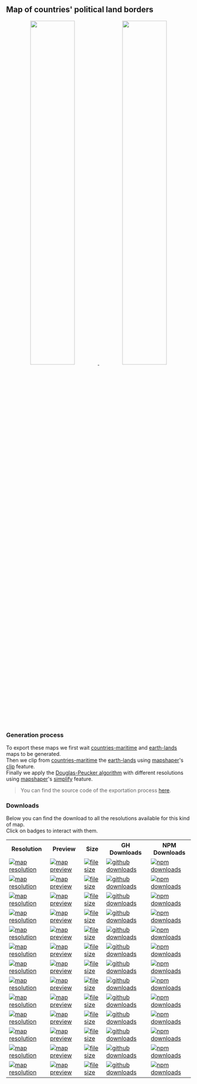 <a name="countries-land"></a>
## Map of countries' political land borders
<p align="center">
  <a alt="see countries-land on mapshaper" href="http://mapshaper.org/?files=https://cdn.rawgit.com/simonepri/geo-maps/master/previews/countries-land.geo.json">
    <img src="https://raw.githubusercontent.com/simonepri/geo-maps/master/media/geo-maps-countries-land-shape.png" width ="49%"/>
  </a>
  <a alt="see countries-land on geojson.io" href="http://geojson.io/#data=data:text/x-url,https://cdn.rawgit.com/simonepri/geo-maps/master/previews/countries-land.geo.json">
    <img src="https://raw.githubusercontent.com/simonepri/geo-maps/master/media/geo-maps-countries-land-hover.png" width ="49%"/>
  </a>
</p>

### Generation process
To export these maps we first wait [countries-maritime](./countries-maritime.md) and [earth-lands](./earth-lands.md) maps to be generated.  
Then we clip from [countries-maritime](./countries-maritime.md) the [earth-lands](./earth-lands.md) using [mapshaper](https://github.com/mbloch/mapshaper)'s [clip](https://github.com/mbloch/mapshaper/wiki/Command-Reference#-clip) feature.  
Finally we apply the [Douglas-Peucker algorithm](https://en.wikipedia.org/wiki/Ramer%E2%80%93Douglas%E2%80%93Peucker_algorithm#Algorithm) with different resolutions using [mapshaper](https://github.com/mbloch/mapshaper)'s [simplify](https://github.com/mbloch/mapshaper/wiki/Command-Reference#-simplify) feature.

> You can find the source code of the exportation process [here](gulp/maps/countries-land.js).

### Downloads
Below you can find the download to all the resolutions available for this kind of map.  
Click on badges to interact with them.

<table>
  <tr>
    <th>Resolution</th>
    <th>Preview</th>
    <th>Size</th>
    <th>GH Downloads</th>
    <th>NPM Downloads</th>
  </tr>

  <tr>
    <td>
      <a href="#countries-land">
        <img src="https://img.shields.io/badge/resolution-1m-f1c40f.svg" alt="map resolution"/>
      </a>
    </td>
    <td>
      <a href="http://mapshaper.org/?files=https://unpkg.com/@geo-maps/countries-land-1m/map.geo.json">
        <img src="https://img.shields.io/badge/preview-mapshaper-1abc9c.svg" alt="map preview"/>
      </a>
    </td>
    <td>
      <a href="#countries-land">
        <img src="http://img.badgesize.io/https://unpkg.com/@geo-maps/countries-land-1m/map.geo.json" alt="file size"/>
      </a>
    </td>
    <td>
      <a href="https://github.com/simonepri/geo-maps/releases/download/v0.6.0/countries-land-1m.geo.json">
        <img src="https://img.shields.io/github/downloads/simonepri/geo-maps/latest/countries-land-1m.geo.json.svg" alt="github downloads"/>
      </a>
    </td>
    <td>
      <a href="https://www.npmjs.com/package/@geo-maps/countries-land-1m">
        <img src="https://img.shields.io/npm/dm/@geo-maps/countries-land-1m.svg" alt="npm downloads"/>
      </a>
    </td>
  </tr>

  <tr>
    <td>
      <a href="#countries-land">
        <img src="https://img.shields.io/badge/resolution-2m5-f1c40f.svg" alt="map resolution"/>
      </a>
    </td>
    <td>
      <a href="http://mapshaper.org/?files=https://unpkg.com/@geo-maps/countries-land-2m5/map.geo.json">
        <img src="https://img.shields.io/badge/preview-mapshaper-1abc9c.svg" alt="map preview"/>
      </a>
    </td>
    <td>
      <a href="#countries-land">
        <img src="http://img.badgesize.io/https://unpkg.com/@geo-maps/countries-land-2m5/map.geo.json" alt="file size"/>
      </a>
    </td>
    <td>
      <a href="https://github.com/simonepri/geo-maps/releases/download/v0.6.0/countries-land-2m5.geo.json">
        <img src="https://img.shields.io/github/downloads/simonepri/geo-maps/latest/countries-land-2m5.geo.json.svg" alt="github downloads"/>
      </a>
    </td>
    <td>
      <a href="https://www.npmjs.com/package/@geo-maps/countries-land-2m5">
        <img src="https://img.shields.io/npm/dm/@geo-maps/countries-land-2m5.svg" alt="npm downloads"/>
      </a>
    </td>
  </tr>

  <tr>
    <td>
      <a href="#countries-land">
        <img src="https://img.shields.io/badge/resolution-5m-f1c40f.svg" alt="map resolution"/>
      </a>
    </td>
    <td>
      <a href="http://mapshaper.org/?files=https://unpkg.com/@geo-maps/countries-land-5m/map.geo.json">
        <img src="https://img.shields.io/badge/preview-mapshaper-1abc9c.svg" alt="map preview"/>
      </a>
    </td>
    <td>
      <a href="#countries-land">
        <img src="http://img.badgesize.io/https://unpkg.com/@geo-maps/countries-land-5m/map.geo.json" alt="file size"/>
      </a>
    </td>
    <td>
      <a href="https://github.com/simonepri/geo-maps/releases/download/v0.6.0/countries-land-5m.geo.json">
        <img src="https://img.shields.io/github/downloads/simonepri/geo-maps/latest/countries-land-5m.geo.json.svg" alt="github downloads"/>
      </a>
    </td>
    <td>
      <a href="https://www.npmjs.com/package/@geo-maps/countries-land-5m">
        <img src="https://img.shields.io/npm/dm/@geo-maps/countries-land-5m.svg" alt="npm downloads"/>
      </a>
    </td>
  </tr>

  <tr>
    <td>
      <a href="#countries-land">
        <img src="https://img.shields.io/badge/resolution-10m-f1c40f.svg" alt="map resolution"/>
      </a>
    </td>
    <td>
      <a href="http://mapshaper.org/?files=https://unpkg.com/@geo-maps/countries-land-10m/map.geo.json">
        <img src="https://img.shields.io/badge/preview-mapshaper-1abc9c.svg" alt="map preview"/>
      </a>
    </td>
    <td>
      <a href="#countries-land">
        <img src="http://img.badgesize.io/https://unpkg.com/@geo-maps/countries-land-10m/map.geo.json" alt="file size"/>
      </a>
    </td>
    <td>
      <a href="https://github.com/simonepri/geo-maps/releases/download/v0.6.0/countries-land-10m.geo.json">
        <img src="https://img.shields.io/github/downloads/simonepri/geo-maps/latest/countries-land-10m.geo.json.svg" alt="github downloads"/>
      </a>
    </td>
    <td>
      <a href="https://www.npmjs.com/package/@geo-maps/countries-land-10m">
        <img src="https://img.shields.io/npm/dm/@geo-maps/countries-land-10m.svg" alt="npm downloads"/>
      </a>
    </td>
  </tr>

  <tr>
    <td>
      <a href="#countries-land">
        <img src="https://img.shields.io/badge/resolution-25m-f1c40f.svg" alt="map resolution"/>
      </a>
    </td>
    <td>
      <a href="http://mapshaper.org/?files=https://unpkg.com/@geo-maps/countries-land-25m/map.geo.json">
        <img src="https://img.shields.io/badge/preview-mapshaper-1abc9c.svg" alt="map preview"/>
      </a>
    </td>
    <td>
      <a href="#countries-land">
        <img src="http://img.badgesize.io/https://unpkg.com/@geo-maps/countries-land-25m/map.geo.json" alt="file size"/>
      </a>
    </td>
    <td>
      <a href="https://github.com/simonepri/geo-maps/releases/download/v0.6.0/countries-land-25m.geo.json">
        <img src="https://img.shields.io/github/downloads/simonepri/geo-maps/latest/countries-land-25m.geo.json.svg" alt="github downloads"/>
      </a>
    </td>
    <td>
      <a href="https://www.npmjs.com/package/@geo-maps/countries-land-25m">
        <img src="https://img.shields.io/npm/dm/@geo-maps/countries-land-25m.svg" alt="npm downloads"/>
      </a>
    </td>
  </tr>

  <tr>
    <td>
      <a href="#countries-land">
        <img src="https://img.shields.io/badge/resolution-50m-f1c40f.svg" alt="map resolution"/>
      </a>
    </td>
    <td>
      <a href="http://mapshaper.org/?files=https://unpkg.com/@geo-maps/countries-land-50m/map.geo.json">
        <img src="https://img.shields.io/badge/preview-mapshaper-1abc9c.svg" alt="map preview"/>
      </a>
    </td>
    <td>
      <a href="#countries-land">
        <img src="http://img.badgesize.io/https://unpkg.com/@geo-maps/countries-land-50m/map.geo.json" alt="file size"/>
      </a>
    </td>
    <td>
      <a href="https://github.com/simonepri/geo-maps/releases/download/v0.6.0/countries-land-50m.geo.json">
        <img src="https://img.shields.io/github/downloads/simonepri/geo-maps/latest/countries-land-50m.geo.json.svg" alt="github downloads"/>
      </a>
    </td>
    <td>
      <a href="https://www.npmjs.com/package/@geo-maps/countries-land-50m">
        <img src="https://img.shields.io/npm/dm/@geo-maps/countries-land-50m.svg" alt="npm downloads"/>
      </a>
    </td>
  </tr>

  <tr>
    <td>
      <a href="#countries-land">
        <img src="https://img.shields.io/badge/resolution-100m-f1c40f.svg" alt="map resolution"/>
      </a>
    </td>
    <td>
      <a href="http://mapshaper.org/?files=https://unpkg.com/@geo-maps/countries-land-100m/map.geo.json">
        <img src="https://img.shields.io/badge/preview-mapshaper-1abc9c.svg" alt="map preview"/>
      </a>
    </td>
    <td>
      <a href="#countries-land">
        <img src="http://img.badgesize.io/https://unpkg.com/@geo-maps/countries-land-100m/map.geo.json" alt="file size"/>
      </a>
    </td>
    <td>
      <a href="https://github.com/simonepri/geo-maps/releases/download/v0.6.0/countries-land-100m.geo.json">
        <img src="https://img.shields.io/github/downloads/simonepri/geo-maps/latest/countries-land-100m.geo.json.svg" alt="github downloads"/>
      </a>
    </td>
    <td>
      <a href="https://www.npmjs.com/package/@geo-maps/countries-land-100m">
        <img src="https://img.shields.io/npm/dm/@geo-maps/countries-land-100m.svg" alt="npm downloads"/>
      </a>
    </td>
  </tr>

  <tr>
    <td>
      <a href="#countries-land">
        <img src="https://img.shields.io/badge/resolution-250m-f1c40f.svg" alt="map resolution"/>
      </a>
    </td>
    <td>
      <a href="http://mapshaper.org/?files=https://unpkg.com/@geo-maps/countries-land-250m/map.geo.json">
        <img src="https://img.shields.io/badge/preview-mapshaper-1abc9c.svg" alt="map preview"/>
      </a>
    </td>
    <td>
      <a href="#countries-land">
        <img src="http://img.badgesize.io/https://unpkg.com/@geo-maps/countries-land-250m/map.geo.json" alt="file size"/>
      </a>
    </td>
    <td>
      <a href="https://github.com/simonepri/geo-maps/releases/download/v0.6.0/countries-land-250m.geo.json">
        <img src="https://img.shields.io/github/downloads/simonepri/geo-maps/latest/countries-land-250m.geo.json.svg" alt="github downloads"/>
      </a>
    </td>
    <td>
      <a href="https://www.npmjs.com/package/@geo-maps/countries-land-250m">
        <img src="https://img.shields.io/npm/dm/@geo-maps/countries-land-250m.svg" alt="npm downloads"/>
      </a>
    </td>
  </tr>

  <tr>
    <td>
      <a href="#countries-land">
        <img src="https://img.shields.io/badge/resolution-500m-f1c40f.svg" alt="map resolution"/>
      </a>
    </td>
    <td>
      <a href="http://mapshaper.org/?files=https://unpkg.com/@geo-maps/countries-land-500m/map.geo.json">
        <img src="https://img.shields.io/badge/preview-mapshaper-1abc9c.svg" alt="map preview"/>
      </a>
    </td>
    <td>
      <a href="#countries-land">
        <img src="http://img.badgesize.io/https://unpkg.com/@geo-maps/countries-land-500m/map.geo.json" alt="file size"/>
      </a>
    </td>
    <td>
      <a href="https://github.com/simonepri/geo-maps/releases/download/v0.6.0/countries-land-500m.geo.json">
        <img src="https://img.shields.io/github/downloads/simonepri/geo-maps/latest/countries-land-500m.geo.json.svg" alt="github downloads"/>
      </a>
    </td>
    <td>
      <a href="https://www.npmjs.com/package/@geo-maps/countries-land-500m">
        <img src="https://img.shields.io/npm/dm/@geo-maps/countries-land-500m.svg" alt="npm downloads"/>
      </a>
    </td>
  </tr>

  <tr>
    <td>
      <a href="#countries-land">
        <img src="https://img.shields.io/badge/resolution-1km-f1c40f.svg" alt="map resolution"/>
      </a>
    </td>
    <td>
      <a href="http://mapshaper.org/?files=https://unpkg.com/@geo-maps/countries-land-1km/map.geo.json">
        <img src="https://img.shields.io/badge/preview-mapshaper-1abc9c.svg" alt="map preview"/>
      </a>
    </td>
    <td>
      <a href="#countries-land">
        <img src="http://img.badgesize.io/https://unpkg.com/@geo-maps/countries-land-1km/map.geo.json" alt="file size"/>
      </a>
    </td>
    <td>
      <a href="https://github.com/simonepri/geo-maps/releases/download/v0.6.0/countries-land-1km.geo.json">
        <img src="https://img.shields.io/github/downloads/simonepri/geo-maps/latest/countries-land-1km.geo.json.svg" alt="github downloads"/>
      </a>
    </td>
    <td>
      <a href="https://www.npmjs.com/package/@geo-maps/countries-land-1km">
        <img src="https://img.shields.io/npm/dm/@geo-maps/countries-land-1km.svg" alt="npm downloads"/>
      </a>
    </td>
  </tr>

  <tr>
    <td>
      <a href="#countries-land">
        <img src="https://img.shields.io/badge/resolution-2km5-f1c40f.svg" alt="map resolution"/>
      </a>
    </td>
    <td>
      <a href="http://mapshaper.org/?files=https://unpkg.com/@geo-maps/countries-land-2km5/map.geo.json">
        <img src="https://img.shields.io/badge/preview-mapshaper-1abc9c.svg" alt="map preview"/>
      </a>
    </td>
    <td>
      <a href="#countries-land">
        <img src="http://img.badgesize.io/https://unpkg.com/@geo-maps/countries-land-2km5/map.geo.json" alt="file size"/>
      </a>
    </td>
    <td>
      <a href="https://github.com/simonepri/geo-maps/releases/download/v0.6.0/countries-land-2km5.geo.json">
        <img src="https://img.shields.io/github/downloads/simonepri/geo-maps/latest/countries-land-2km5.geo.json.svg" alt="github downloads"/>
      </a>
    </td>
    <td>
      <a href="https://www.npmjs.com/package/@geo-maps/countries-land-2km5">
        <img src="https://img.shields.io/npm/dm/@geo-maps/countries-land-2km5.svg" alt="npm downloads"/>
      </a>
    </td>
  </tr>

  <tr>
    <td>
      <a href="#countries-land">
        <img src="https://img.shields.io/badge/resolution-5km-f1c40f.svg" alt="map resolution"/>
      </a>
    </td>
    <td>
      <a href="http://mapshaper.org/?files=https://unpkg.com/@geo-maps/countries-land-5km/map.geo.json">
        <img src="https://img.shields.io/badge/preview-mapshaper-1abc9c.svg" alt="map preview"/>
      </a>
    </td>
    <td>
      <a href="#countries-land">
        <img src="http://img.badgesize.io/https://unpkg.com/@geo-maps/countries-land-5km/map.geo.json" alt="file size"/>
      </a>
    </td>
    <td>
      <a href="https://github.com/simonepri/geo-maps/releases/download/v0.6.0/countries-land-5km.geo.json">
        <img src="https://img.shields.io/github/downloads/simonepri/geo-maps/latest/countries-land-5km.geo.json.svg" alt="github downloads"/>
      </a>
    </td>
    <td>
      <a href="https://www.npmjs.com/package/@geo-maps/countries-land-5km">
        <img src="https://img.shields.io/npm/dm/@geo-maps/countries-land-5km.svg" alt="npm downloads"/>
      </a>
    </td>
  </tr>

  <tr>
    <td>
      <a href="#countries-land">
        <img src="https://img.shields.io/badge/resolution-10km-f1c40f.svg" alt="map resolution"/>
      </a>
    </td>
    <td>
      <a href="http://mapshaper.org/?files=https://unpkg.com/@geo-maps/countries-land-10km/map.geo.json">
        <img src="https://img.shields.io/badge/preview-mapshaper-1abc9c.svg" alt="map preview"/>
      </a>
    </td>
    <td>
      <a href="#countries-land">
        <img src="http://img.badgesize.io/https://unpkg.com/@geo-maps/countries-land-10km/map.geo.json" alt="file size"/>
      </a>
    </td>
    <td>
      <a href="https://github.com/simonepri/geo-maps/releases/download/v0.6.0/countries-land-10km.geo.json">
        <img src="https://img.shields.io/github/downloads/simonepri/geo-maps/latest/countries-land-10km.geo.json.svg" alt="github downloads"/>
      </a>
    </td>
    <td>
      <a href="https://www.npmjs.com/package/@geo-maps/countries-land-10km">
        <img src="https://img.shields.io/npm/dm/@geo-maps/countries-land-10km.svg" alt="npm downloads"/>
      </a>
    </td>
  </tr>
</table>
